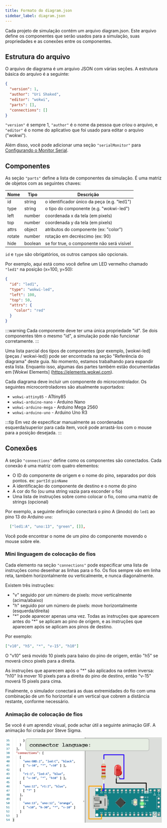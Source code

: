 ```yaml
---
title: Formato do diagram.json
sidebar_label: diagram.json
---
```


Cada projeto de simulação contém um arquivo diagram.json. Este arquivo define os componentes
que serão usados para a simulação, suas propriedades e as conexões entre os componentes.

## Estrutura do arquivo

O arquivo de diagrama é um arquivo JSON com várias seções. A estrutura básica do arquivo é a seguinte:

```json
{
  "version": 1,
  "author": "Uri Shaked",
  "editor": "wokwi",
  "parts": [],
  "connections": []
}
```

`"version"` é sempre 1, `"author"` é o nome da pessoa que criou o
arquivo, e `"editor"` é o nome do aplicativo que foi usado para editar o
arquivo ("wokwi").

Além disso, você pode adicionar uma seção `"serialMonitor"` para [Configurando o Monitor Serial](guides/serial-monitor#configuring-the-serial-monitor).

## Componentes

As seção `"parts"` define a lista de componentes da simulação.
É uma matriz de objetos com as seguintes chaves:

| Nome   | Tipo    | Descrição                                       |
| ------ | ------- | ----------------------------------------------- |
| id     | string  | o identificador único da peça (e.g. "led1")     |
| type   | string  | o tipo do componente (e.g. "wokwi-led")         |
| left   | number  | coordenada x da tela (em pixels)                |
| top    | number  | coordenada y da tela (em pixels)                |
| attrs  | object  | atributos do componente (ex: "color")           |
| rotate | number  | rotação em decréscimo (ex: 90)                  |
| hide   | boolean | se for true, o componente não será visível      |

`id` e `type` são obrigatórios, os outros campos são opcionais.

Por exemplo, aqui está como você define um LED vermelho chamado `"led1"` na posição (x=100, y=50):

```json
{
  "id": "led1",
  "type": "wokwi-led",
  "left": 100,
  "top": 50,
  "attrs": {
    "color": "red"
  }
}
```

:::warning
Cada componente deve ter uma única propriedade "id". Se dois componentes têm o mesmo "id",
a simulação pode não funcionar corretamente.
:::

Uma lista parcial dos tipos de componentes (por exemplo, [wokwi-led] (peças / wokwi-led)) pode ser encontrada na seção "Referência do diagrama" deste guia. No momento, estamos trabalhando para expandir esta lista. Enquanto isso, algumas das partes também estão documentadas em [Wokwi Elements] (https://elements.wokwi.com).

Cada diagrama deve incluir um componente do microcontrolador. Os seguintes microcontroladores são atualmente suportados:

- `wokwi-attiny85` - ATtiny85
- `wokwi-arduino-nano` - Arduino Nano
- `wokwi-arduino-mega` - Arduino Mega 2560
- `wokwi-arduino-uno` - Arduino Uno R3

:::tip
Em vez de especificar manualmente as coordenadas esquerda/superior para cada item, você
pode arrastá-los com o mouse para a posição desejada.
:::

## Conexões

A seção `"connections"` define como os componentes são conectados. Cada conexão é uma matriz com quatro
elementos:

- O ID do componente de origem e o nome do pino, separados por dois pontos. ex: `partId:pinName`
- A identificação do componente de destino e o nome do pino
- A cor do fio (ou uma string vazia para esconder o fio)
- Uma lista de instruções sobre como colocar o fio, como uma matriz de strings (opcional)

Por exemplo, a seguinte definição conectará o pino A (ânodo) do `led1`
ao pino 13 do Arduino `uno`:

```json
  ["led1:A", "uno:13", "green", []],
```

Você pode encontrar o nome de um pino do componente movendo o mouse sobre ele.

### Mini linguagem de colocação de fios

Cada elemento na seção `"connections"` pode especificar uma lista de instruções
como desenhar as linhas para o fio. Os fios sempre vão em linha reta, também
horizontalmente ou verticalmente, e nunca diagonalmente.

Existem três instruções:

- "v" seguido por um número de pixels: move verticalmente (acima/abaixo)
- "h" seguido por um número de pixels: move horizontalmente (esquerda/direita)
- "\*" pode aparecer apenas uma vez. Todas as instruções que aparecem antes do "\*"
  se aplicam ao pino de origem, e as instruções que aparecem após se aplicam
  aos pinos de destino.

Por exemplo:

```json
["v10", "h5", "*", "v-15", "h10"]
```

O "v10" será movido 10 pixels para baixo do pino de origem, então "h5" se moverá
cinco pixels para a direita.

As instruções que aparecem após o "\*" são aplicados na ordem inversa: "h10" Irá
mover 10 pixels para a direita do pino de destino, então "v-15" moverá 15 pixels para cima.

Finalmente, o simulador conectará as duas extremidades do fio com uma combinação
de um fio horizontal e um vertical que cobrem a distância restante, conforme necessário.

### Animação de colocação de fios

Se você é um aprendiz visual, pode achar útil a seguinte animação GIF.
A animação foi criada por Steve Sigma.

![diagram.json mini linguagem de colocação de fios](diagram-format-connections.gif)

